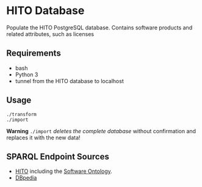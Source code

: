 # HITO Database
Populate the HITO PostgreSQL database.
Contains software products and related attributes, such as licenses

## Requirements
* bash
* Python 3
* tunnel from the HITO database to localhost

## Usage
```
./transform
./import
```
**Warning**
`./import` *deletes the complete database* without confirmation and replaces it with the new data!

## SPARQL Endpoint Sources
* [HITO](https://hitontology.eu/sparql) including the [Software Ontology](https://www.ebi.ac.uk/ols/ontologies/swo/terms?iri=http://www.ebi.ac.uk/swo/).
* [DBpedia](https://dbpedia.org/sparql)
